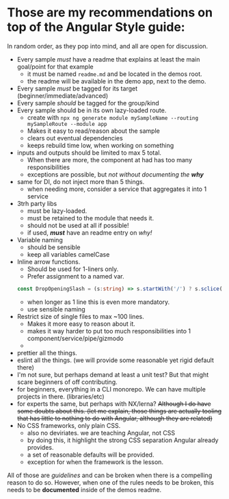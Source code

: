 # Those are my recommendations on top of the Angular Style guide:

In random order, as they pop into mind, and all are open for discussion.

* Every sample _must_ have a readme that explains at least the main goal/point for that example
  * it must be named `readme.md` and be located in the demos root.
  * the readme will be available in the demo app, next to the demo.
* Every sample _must_ be tagged for its target (beginner/immediate/advanced)
* Every sample _should_ be tagged for the group/kind
* Every sample should be in its own lazy-loaded route. 
  * create with `npx ng generate module mySampleName --routing mySampleRoute --module app`
  * Makes it easy to read/reason about the sample
  * clears out eventual dependencies
  * keeps rebuild time low, when working on something
* inputs and outputs should be limited to max 5 total.
  * When there are more, the component at had has too many responsibilities
  * exceptions are possible, but _not without documenting the **why**_  
* same for DI, do not inject more than 5 things. 
  * when needing more, consider a service that aggregates it into 1 service
* 3trh party libs
  * must be lazy-loaded.
  * must be retained to the module that needs it.
  * should not be used at all if possible!
  * if used, ***must*** have an readme entry on _why!_
* Variable naming
  * should be sensible
  * keep all variables camelCase
* Inline arrow functions.
  * Should be used for 1-liners only.
  * Prefer assignment to a named var.
  ```typescript
  const DropOpeningSlash = (s:string) => s.startWith('/') ? s.sclice(1) : s
  ```
  * when longer as 1 line this is even more mandatory.
  * use sensible naming
* Restrict size of single files to max ~100 lines.
  * Makes it more easy to reason about it.
  * makes it way harder to put too much responsibilities into 1 component/service/pipe/gizmodo
  * 
* prettier all the things.
* eslint all the things. (we will provide some reasonable yet rigid default there)
* I'm not sure, but perhaps demand at least a unit test? But that might scare beginners of off contributing.
* for beginners, everything in a CLI monorepo. We can have multiple projects in there. (libraries/etc)
* for experts the same, but perhaps with NX/lerna? ~~Although I do have some doubts about this. (let me explain, those things are actually tooling that has little to nothing to do with Angular, although they are related)~~ 
* No CSS frameworks, only plain CSS.
  * also no deviriates. we are teaching Angular, not CSS
  * by doing this, it highlight the strong CSS separation Angular already provides.
  * a set of reasonable defaults will be provided.
  * exception for when the framework is the lesson.


All of those are _guidelines_ and can be broken when there is a compelling reason to do so. However, when one of the rules needs to be broken, this needs to be **documented** inside of the demos readme. 
